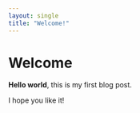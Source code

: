 ```yaml
---
layout: single
title: "Welcome!"
--- 
```

# Welcome

**Hello world**, this is my first blog post.

I hope you like it!
